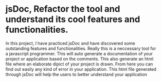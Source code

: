 # jsDoc, Refactor the tool and understand its cool features and functionalities.

In this project, I have practiced jsDoc and have discovered some outstanding features and functionalities. Really this is a neccessary tool for a javascript programmer. This will auto generate a documentation of your project or application based on the comments. This also generate an html file where an elaborate dipict of your project is drawn. From here you can find out easily any kind of error in your application. This html file generated through jsDoc will help the users to better understand your application